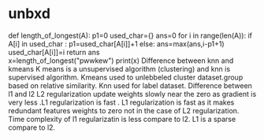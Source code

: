 # unbxd
def length_of_longest(A):
  p1=0
  used_char={}
  ans=0
  for i in range(len(A)):
    if A[i] in used_char :
      p1=used_char[A[i]]+1
    else:
      ans=max(ans,i-p1+1) 
      used_char[A[i]]=i
  return ans     
x=length_of_longest("pwwkew")
print(x)
Difference between knn and kmeans
K means is a unsupervised algorithm (clustering) and knn is supervised algorithm.
Kmeans used to unlebbeled cluster dataset.group based on relative similarity.
Knn used for label dataset.
Difference between l1 and l2
L2 regularization update weights slowly near the zero as gradient is very less .L1 regularization is fast .
L1 regularization is fast as it makes redundant features weights to zero not in the case of L2 regularization.
Time complexity of l1 regularizatin is less compare to l2.
L1 is a sparse compare to l2.


